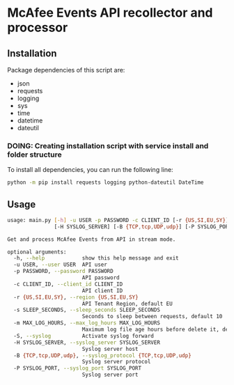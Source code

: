 # McAfee Events API recollector and processor
## Installation
Package dependencies of this script are:
* json
* requests
* logging
* sys
* time
* datetime
* dateutil

### DOING: Creating installation script with service install and folder structure
To install all dependencies, you can run the following line:
```bash
python -m pip install requests logging python-dateutil DateTime
```
## Usage
```bash
usage: main.py [-h] -u USER -p PASSWORD -c CLIENT_ID [-r {US,SI,EU,SY}] [-s SLEEP_SECONDS] [-m MAX_LOG_HOURS] [-S]
               [-H SYSLOG_SERVER] [-B {TCP,tcp,UDP,udp}] [-P SYSLOG_PORT]

Get and process McAfee Events from API in stream mode.

optional arguments:
  -h, --help            show this help message and exit
  -u USER, --user USER  API user
  -p PASSWORD, --password PASSWORD
                        API password
  -c CLIENT_ID, --client_id CLIENT_ID
                        API client ID
  -r {US,SI,EU,SY}, --region {US,SI,EU,SY}
                        API Tenant Region, default EU
  -s SLEEP_SECONDS, --sleep_seconds SLEEP_SECONDS
                        Seconds to sleep between requests, default 10
  -m MAX_LOG_HOURS, --max_log_hours MAX_LOG_HOURS
                        Maximum log file age hours before delete it, default 12
  -S, --syslog          Activate syslog forward
  -H SYSLOG_SERVER, --syslog_server SYSLOG_SERVER
                        Syslog server host
  -B {TCP,tcp,UDP,udp}, --syslog_protocol {TCP,tcp,UDP,udp}
                        Syslog server protocol
  -P SYSLOG_PORT, --syslog_port SYSLOG_PORT
                        Syslog server port
```